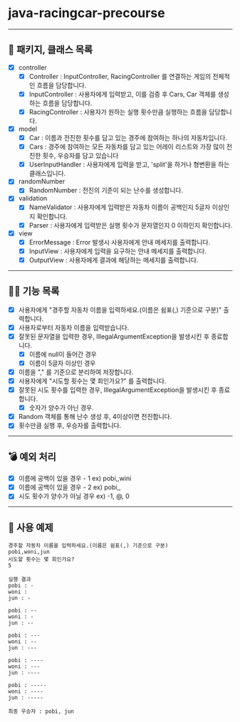 # java-racingcar-precourse

---
## 📌 패키지, 클래스 목록
- [x] controller
  - [x] Controller : InputController, RacingController 를 연결하는 게임의 전체적인 흐름을 담당합니다.
  - [x] InputController : 사용자에게 입력받고, 이를 검증 후 Cars, Car 객체를 생성하는 흐름을 담당합니다.
  - [x] RacingController : 사용자가 원하는 실행 횟수만큼 실행하는 흐름을 담당합니다.
- [x] model
  - [x] Car : 이름과 전진한 횟수를 담고 있는 경주에 참여하는 하나의 자동차입니다.
  - [x] Cars : 경주에 참여하는 모든 자동차를 담고 있는 어레이 리스트와 가장 많이 전진한 횟수, 우승자를 담고 있습니다
  - [x] UserInputHandler : 사용자에게 입력을 받고, 'split'을 하거나 형변환을 하는 클래스입니다.
- [x] randomNumber
  - [x] RandomNumber : 전진의 기준이 되는 난수를 생성합니다.
- [x] validation
  - [x] NameValidator : 사용자에게 입력받은 자동차 이름이 공백인지 5글자 이상인지 확인합니다.
  - [x] Parser : 사용자에게 입력받은 실행 횟수가 문자열인지 0 이하인지 확인합니다.
- [x] view
  - [x] ErrorMessage : Error 발생시 사용자에게 안내 메세지를 출력합니다.
  - [x] InputView : 사용자에게 입력을 요구하는 안내 메세지를 출력합니다.
  - [x] OutputView : 사용자에게 결과에 해당하는 메세지를 출력합니다.
---
## 🚴‍♂️ 기능 목록
- [x] 사용자에게 "경주할 자동차 이름을 입력하세요.(이름은 쉼표(,) 기준으로 구분)" 출력합니다.
- [x] 사용자로부터 자동차 이름을 입력받습니다.
- [x] 잘못된 문자열을 입력한 경우, IllegalArgumentException을 발생시킨 후 종료합니다.
    - [x] 이름에 null이 들어간 경우
    - [x] 이름이 5글자 이상인 경우
- [x] 이름을 "," 를 기준으로 분리하여 저장합니다.
- [x] 사용자에게 "시도할 횟수는 몇 회인가요?" 를 출력합니다.
- [x] 잘못된 시도 횟수를 입력한 경우, IllegalArgumentException을 발생시킨 후 종료합니다.
   - [x] 숫자가 양수가 아닌 경우.
- [x] Random 객체를 통해 난수 생성 후, 4이상이면 전진합니다.
- [x] 횟수만큼 실행 후, 우승자를 출력합니다.
---
## 💣 예외 처리
- [x] 이름에 공백이 있을 경우 - 1 ex) pobi,,wini
- [x] 이름에 공백이 있을 경우 - 2 ex) pobi,,
- [x] 시도 횟수가 양수가 아닐 경우 ex) -1, @, 0
---
## 🚀 사용 예제
```
경주할 자동차 이름을 입력하세요.(이름은 쉼표(,) 기준으로 구분)
pobi,woni,jun
시도할 횟수는 몇 회인가요?
5

실행 결과
pobi : -
woni : 
jun : -

pobi : --
woni : -
jun : --

pobi : ---
woni : --
jun : ---

pobi : ----
woni : ---
jun : ----

pobi : -----
woni : ----
jun : -----

최종 우승자 : pobi, jun
```